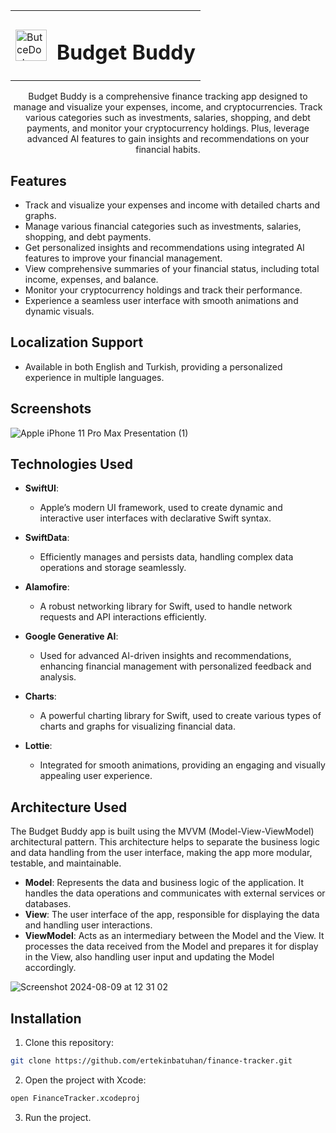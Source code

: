 <div align="center">
  <table>
    <tr>
      <td><img src="https://github.com/user-attachments/assets/1041d199-3319-453f-a7e6-4f13bb786d86" alt="ButceDostu Icon" width="50" height="50"></td>
      <td><h1>Budget Buddy</h1></td>
    </tr>
  </table>
</div>
<p align="center">
  Budget Buddy is a comprehensive finance tracking app designed to manage and visualize your expenses, income, and cryptocurrencies. Track various categories such as investments, salaries, shopping, and debt payments, and monitor your cryptocurrency holdings. Plus, leverage advanced AI features to gain insights and recommendations on your financial habits.
</p>


## Features

- Track and visualize your expenses and income with detailed charts and graphs.
- Manage various financial categories such as investments, salaries, shopping, and debt payments.
- Get personalized insights and recommendations using integrated AI features to improve your financial management.
- View comprehensive summaries of your financial status, including total income, expenses, and balance.  
- Monitor your cryptocurrency holdings and track their performance.
- Experience a seamless user interface with smooth animations and dynamic visuals.

 ## Localization Support
- Available in both English and Turkish, providing a personalized experience in multiple languages.

## Screenshots
![Apple iPhone 11 Pro Max Presentation (1)](https://github.com/user-attachments/assets/3810cdd1-170f-46c1-aa39-226fbae0fa90)

## Technologies Used

- **SwiftUI**: 
  - Apple’s modern UI framework, used to create dynamic and interactive user interfaces with declarative Swift syntax.

- **SwiftData**: 
  - Efficiently manages and persists data, handling complex data operations and storage seamlessly.

- **Alamofire**: 
  - A robust networking library for Swift, used to handle network requests and API interactions efficiently.
 
- **Google Generative AI**: 
  - Used for advanced AI-driven insights and recommendations, enhancing financial management with personalized feedback and analysis.

- **Charts**: 
  - A powerful charting library for Swift, used to create various types of charts and graphs for visualizing financial data.

- **Lottie**: 
  - Integrated for smooth animations, providing an engaging and visually appealing user experience.
    

  
  


## Architecture Used 
The Budget Buddy app is built using the MVVM (Model-View-ViewModel) architectural pattern. This architecture helps to separate the business logic and data handling from the user interface, making the app more modular, testable, and maintainable.

- **Model**: Represents the data and business logic of the application. It handles the data operations and communicates with external services or databases.
- **View**: The user interface of the app, responsible for displaying the data and handling user interactions.
- **ViewModel**: Acts as an intermediary between the Model and the View. It processes the data received from the Model and prepares it for display in the View, also handling user input and updating the Model accordingly.

![Screenshot 2024-08-09 at 12 31 02](https://github.com/user-attachments/assets/f79044cc-7b40-4d2f-abc1-716dd6384964)





## Installation

1. Clone this repository:

```bash
git clone https://github.com/ertekinbatuhan/finance-tracker.git

```

2. Open the project with Xcode:
```bash
open FinanceTracker.xcodeproj

```
3. Run the project.
